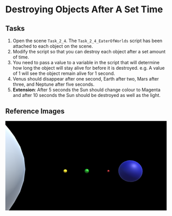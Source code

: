 # Destroying Objects After A Set Time

## Tasks
1. Open the scene `Task_2_4`. The `Task_2_4_EaterOfWorlds` script has been attached to each object on the scene.
2. Modify the script so that you can destroy each object after a set amount of time.
3. You need to pass a value to a variable in the script that will determine how long the object will stay alive for before it is destroyed. e.g. A value of 1 will see the object remain alive for 1 second.
4. Venus should disappear after one second, Earth after two, Mars after three, and Neptune after five seconds.
5. **Extension**: After 5 seconds the Sun should change colour to Magenta and after 10 seconds the Sun should be destroyed as well as the light.


## Reference Images
![](images/planets.png)